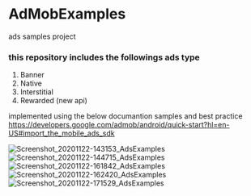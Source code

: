 # AdMobExamples
 ads samples project
### this repository includes the followings ads type
1. Banner
2. Native 
3. Interstitial
4. Rewarded (new api)

implemented using the below documantion samples and best practice<br>
https://developers.google.com/admob/android/quick-start?hl=en-US#import_the_mobile_ads_sdk

![Screenshot_20201122-143153_AdsExamples](https://user-images.githubusercontent.com/47636256/99908940-2f293380-2cee-11eb-8cec-b827e1f9096b.jpg)
![Screenshot_20201122-144715_AdsExamples](https://user-images.githubusercontent.com/47636256/99908943-305a6080-2cee-11eb-80ac-9032902c880e.jpg)<br>
![Screenshot_20201122-161842_AdsExamples](https://user-images.githubusercontent.com/47636256/99908944-30f2f700-2cee-11eb-8998-19db4433ae4f.jpg)
![Screenshot_20201122-162420_AdsExamples](https://user-images.githubusercontent.com/47636256/99908945-318b8d80-2cee-11eb-86ab-18b9054ed820.jpg)<br>
![Screenshot_20201122-171529_AdsExamples](https://user-images.githubusercontent.com/47636256/99908946-32242400-2cee-11eb-92b3-37838bc01709.jpg)
